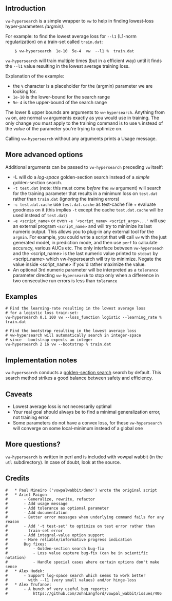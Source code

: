 ## Introduction

`vw-hypersearch` is a simple wrapper to `vw` to help in finding lowest-loss hyper-parameters *_(argmin)_*.

For example: to find the lowest average loss for `--l1` (L1-norm regularization) on a train-set called `train.dat`:
```
    $ vw-hypersearch  1e-10  5e-4  vw  --l1 %  train.dat
```

`vw-hypersearch` will train multiple times (but in a efficient way) until it finds the `--l1` value resulting in the lowest average training loss.

Explanation of the example:

* the `%` character is a placeholder for the (argmin) parameter we are looking for.
* `1e-10` is the lower-bound for the search range
* `5e-4` is the upper-bound of the search range

The lower & upper bounds are arguments to `vw-hypersearch`. Anything from `vw` on, are normal `vw` arguments exactly as you would use in training.  The only change you must apply to the training command is to use `%` instead of the *_value_* of the parameter you're trying to optimize on.

Calling `vw-hypersearch` without any arguments prints a Usage message.

## More advanced options

Additional arguments can be passed to `vw-hypersearch` preceding `vw` itself:

* -L will do a _log-space_ golden-section search instead of a _simple_ golden-section search.
* `-t test.dat` (note: this must come _before_ the `vw` argument) will search for the training parameter that results in a minimum loss on `test.dat` rather than `train.dat` (ignoring the training errors)
* `-c test.dat.cache` use `test.dat.cache` as test-cache file + evaluate goodness on it (this implies `-t` except the cache `test.dat.cache` will be used instead of `test.dat`)
* `-e <script_name>` or even `-e '<script_name> <script_args>...'` will use an external program `<script_name>` and will try to minimize its last numeric output. This allows you to plug-in any external tool for the `argmin`.  For example, you could write a script that will call `vw` with the just generated model, in prediction mode, and then use `perf` to calculate accuracy, various AUCs etc. The only interface between `vw-hyperseach` and the <script_name> is the last numeric value printed to `stdout` by <script_name> which vw-hypersearch will try to minimize.  Negate the value inside <script_name> if you'd rather maximize the value. 
* An optional 3rd numeric parameter will be interpreted as a `tolerance` parameter directing `vw-hypersearch` to stop only when a difference in two consecutive run errors is less than `tolerance`


## Examples

    # Find the learning-rate resulting in the lowest average loss
    # for a logistic loss train-set:
    vw-hypersearch 0.1 100 vw --loss_function logistic --learning_rate % train.dat

    # Find the bootstrap resulting in the lowest average loss
    # vw-hypersearch will automatically search in integer-space
    # since --bootstrap expects an integer
    vw-hypersearch 2 16 vw --bootstrap % train.dat

## Implementation notes

`vw-hypersearch` conducts a [golden-section search](http://en.wikipedia.org/wiki/Golden_section_search) search by default.  This search method strikes a good balance between safety and efficiency.
 
## Caveats

* Lowest average loss is not necessarily optimal
* Your real goal should always be to find a minimal generalization error, not training error.
* Some parameters do not have a convex loss, for these `vw-hypersearch` will converge on some local-minimum instead of a global one

## More questions?

`vw-hypersearch` is written in perl and is included with vowpal wabbit (in the `utl` subdirectory). In case of doubt, look at the source.

## Credits
```
#   * Paul Mineiro ('vowpalwabbit/demo') wrote the original script
#   * Ariel Faigon
#       - Generalize, rewrite, refactor
#       - Add usage message
#       - Add tolerance as optional parameter
#       - Add documentation
#       - Better error messages when underlying command fails for any reason
#       - Add '-t test-set' to optimize on test error rather than
#         train-set error
#       - Add integral-value option support
#       - More reliable/informative progress indication
#       Bug fixes:
#           - Golden-section search bug-fix
#           - Loss value capture bug-fix (can be in scientific notation)
#           - Handle special cases where certain options don't make sense
#   * Alex Hudek:
#       - Support log-space search which seems to work better
#         with --l1 (very small values) and/or hinge-loss
#   * Alex Trufanov:
#       - A bunch of very useful bug reports:
#           https://github.com/JohnLangford/vowpal_wabbit/issues/406
```